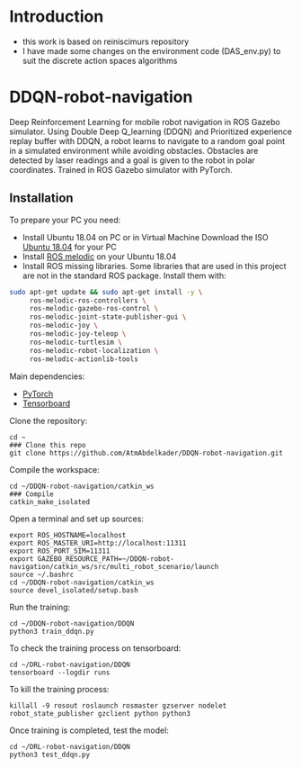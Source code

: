 # Introduction 

* this work is based on reiniscimurs repository
* I have made some changes on the environment code (DAS_env.py) to suit the discrete action spaces algorithms

# DDQN-robot-navigation

Deep Reinforcement Learning for mobile robot navigation in ROS Gazebo simulator. Using Double Deep Q_learning (DDQN) and Prioritized experience replay buffer with DDQN, a robot learns to navigate to a random goal point in a simulated environment while avoiding obstacles. Obstacles are detected by laser readings and a goal is given to the robot in polar coordinates. Trained in ROS Gazebo simulator with PyTorch.


## Installation

To prepare your PC you need:
* Install Ubuntu 18.04 on PC or in Virtual Machine
Download the ISO [Ubuntu 18.04](https://ubuntu.com/download/alternative-downloads) for your PC
* Install [ROS melodic](http://wiki.ros.org/melodic/Installation/Ubuntu) on your Ubuntu 18.04
* Install ROS missing libraries. Some libraries that are used in this project are not in the standard ROS package. Install them with:
```sh
sudo apt-get update && sudo apt-get install -y \
     ros-melodic-ros-controllers \
     ros-melodic-gazebo-ros-control \
     ros-melodic-joint-state-publisher-gui \
     ros-melodic-joy \
     ros-melodic-joy-teleop \
     ros-melodic-turtlesim \
     ros-melodic-robot-localization \
     ros-melodic-actionlib-tools
```

Main dependencies: 
* [PyTorch](https://pytorch.org/get-started/locally/)
* [Tensorboard](https://github.com/tensorflow/tensorboard)


Clone the repository:
```shell
cd ~
### Clone this repo
git clone https://github.com/AtmAbdelkader/DDQN-robot-navigation.git
```

Compile the workspace:
```shell
cd ~/DDQN-robot-navigation/catkin_ws
### Compile
catkin_make_isolated
```

Open a terminal and set up sources:
```shell
export ROS_HOSTNAME=localhost
export ROS_MASTER_URI=http://localhost:11311
export ROS_PORT_SIM=11311
export GAZEBO_RESOURCE_PATH=~/DDQN-robot-navigation/catkin_ws/src/multi_robot_scenario/launch
source ~/.bashrc
cd ~/DDQN-robot-navigation/catkin_ws
source devel_isolated/setup.bash
```

Run the training:
```shell
cd ~/DDQN-robot-navigation/DDQN
python3 train_ddqn.py
```

To check the training process on tensorboard:
```shell
cd ~/DRL-robot-navigation/DDQN
tensorboard --logdir runs
```

To kill the training process:
```shell
killall -9 rosout roslaunch rosmaster gzserver nodelet robot_state_publisher gzclient python python3
```

Once training is completed, test the model:
```shell
cd ~/DRL-robot-navigation/DDQN
python3 test_ddqn.py
```
